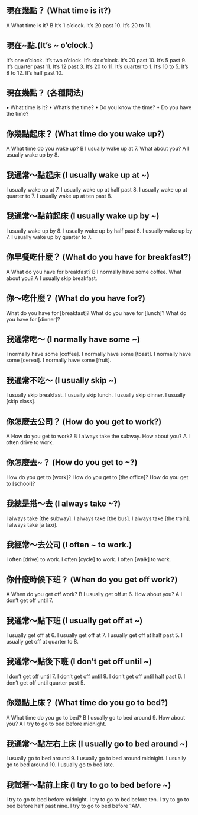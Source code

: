 ## 現在幾點？ (What time is it?)

A What time is it?
B It’s 1 o’clock.
It’s 20 past 10.
It’s 20 to 11.

## 現在~點.(It’s ~ o’clock.)

It’s one o’clock.
It’s two o’clock.
It’s six o’clock.
It’s 20 past 10.
It’s 5 past 9.
It’s quarter past 11.
It’s 12 past 3.
It’s 20 to 11.
It’s quarter to 1.
It’s 10 to 5.
It’s 8 to 12.
It’s half past 10.

## 現在幾點？ (各種問法)

• What time is it?
• What’s the time?
• Do you know the time?
• Do you have the time?

## 你幾點起床？ (What time do you wake up?)

A What time do you wake up?
B I usually wake up at 7. What about you?
A I usually wake up by 8.

## 我通常～點起床 (I usually wake up at ~)

I usually wake up at 7.
I usually wake up at half past 8.
I usually wake up at quarter to 7.
I usually wake up at ten past 8.

## 我通常～點前起床 (I usually wake up by ~)

I usually wake up by 8.
I usually wake up by half past 8.
I usually wake up by 7.
I usually wake up by quarter to 7.

## 你早餐吃什麼？ (What do you have for breakfast?)

A What do you have for breakfast?
B I normally have some coffee. What about you?
A I usually skip breakfast.

## 你～吃什麼？ (What do you have for?)

What do you have for [breakfast]?
What do you have for [lunch]?
What do you have for [dinner]?

## 我通常吃～ (I normally have some ~)

I normally have some [coffee].
I normally have some [toast].
I normally have some [cereal].
I normally have some [fruit].

## 我通常不吃～ (I usually skip ~)

I usually skip breakfast.
I usually skip lunch.
I usually skip dinner.
I usually [skip class].

## 你怎麼去公司？ (How do you get to work?)

A How do you get to work?
B I always take the subway. How about you?
A I often drive to work.

## 你怎麼去~？ (How do you get to ~?)

How do you get to [work]?
How do you get to [the office]?
How do you get to [school]?

## 我總是搭～去 (I always take ~?)

I always take [the subway].
I always take [the bus].
I always take [the train].
I always take [a taxi].

## 我經常～去公司 (I often ~ to work.)

I often [drive] to work.
I often [cycle] to work.
I often [walk] to work.

## 你什麼時候下班？ (When do you get off work?)

A When do you get off work?
B I usually get off at 6. How about you?
A I don’t get off until 7.

## 我通常～點下班 (I usually get off at ~)

I usually get off at 6.
I usually get off at 7.
I usually get off at half past 5.
I usually get off at quarter to 8.

## 我通常～點後下班 (I don’t get off until ~)

I don’t get off until 7.
I don’t get off until 9.
I don’t get off until half past 6.
I don’t get off until quarter past 5.

## 你幾點上床？ (What time do you go to bed?)

A What time do you go to bed?
B I usually go to bed around 9. How about you?
A I try to go to bed before midnight.

## 我通常～點左右上床 (I usually go to bed around ~)

I usually go to bed around 9.
I usually go to bed around midnight.
I usually go to bed around 10.
I usually go to bed late.

## 我試著～點前上床 (I try to go to bed before ~)

I try to go to bed before midnight.
I try to go to bed before ten.
I try to go to bed before half past nine.
I try to go to bed before 1AM.
